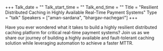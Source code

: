 +++
Talk_date = ""
Talk_start_time = ""
Talk_end_time = ""
Title = "Resilient Distributed Caching in Highly Available Real-Time Payment Systems"
Type = "talk"
Speakers = ["aman-sardana", "bhargav-nachegari"]
+++

Have you ever wondered what it takes to build a highly resilient distributed caching platform for critical real-time payment systems? Join us as we share our journey of building a highly available and fault-tolerant caching solution while leveraging automation to achieve a faster MTTR.

